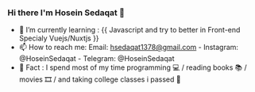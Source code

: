 ### Hi there I'm Hosein Sedaqat 👋




- 🌱 I’m currently learning : {{ Javascript and try to better in Front-end Specialy Vuejs/Nuxtjs }}
- 📫 How to reach me: Email: hsedaqat1378@gmail.com - Instagram: @HoseinSedaqat - Telegram: @HoseinSedaqat
- 🐠 Fact : I spend most of my time programming 💻 / reading books 📚 / movies 🎞 / and taking college classes i passed 🤦‍ 
